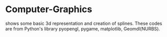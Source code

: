 # Computer-Graphics
shows some basic 3d representation and creation of splines.
These codes are from Python's library pyopengl, pygame, matplotlib, Geomdl(NURBS).

